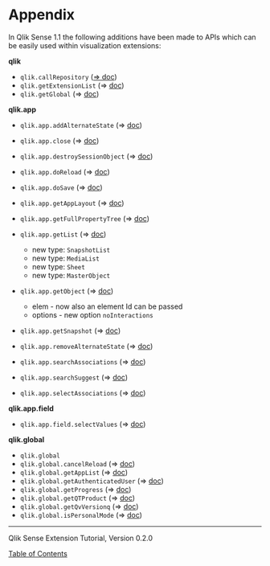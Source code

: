 # Appendix



In Qlik Sense 1.1 the following additions have been made to APIs which can be easily used within visualization extensions:

**qlik**
* `qlik.callRepository` ([&#8658; doc](http://help.qlik.com/sense/en-us/developer/#../Subsystems/Workbench/Content/BuildingWebsites/API/Methods/callRepository-method.htm%3FTocPath%3DQlik%2520Sense%2520Workbench%7CAPI%2520reference%7CQlik%2520Sense%2520Mashups%2520API%2520reference%7Cqlik%7C_____1))    
* `qlik.getExtensionList` (&#8658; [doc](http://help.qlik.com/sense/en-us/developer/#../Subsystems/Workbench/Content/BuildingWebsites/API/Methods/getExtensionList-method.htm%3FTocPath%3DQlik%2520Sense%2520Workbench%7CAPI%2520reference%7CQlik%2520Sense%2520Mashups%2520API%2520reference%7Cqlik%7C_____4))    
* `qlik.getGlobal` (&#8658; [doc](http://help.qlik.com/sense/en-us/developer/#../Subsystems/Workbench/Content/BuildingWebsites/API/Methods/getGlobal-method.htm%3FTocPath%3DQlik%2520Sense%2520Workbench%7CAPI%2520reference%7CQlik%2520Sense%2520Mashups%2520API%2520reference%7Cqlik%7C_____5))  

**qlik.app**  
* `qlik.app.addAlternateState` (&#8658; [doc](http://help.qlik.com/sense/en-us/developer/#../Subsystems/Workbench/Content/BuildingWebsites/API/Methods/addAlternateState-method.htm%3FTocPath%3DQlik%2520Sense%2520Workbench%7CAPI%2520reference%7CQlik%2520Sense%2520Mashups%2520API%2520reference%7Cqlik.app%7C_____1))  
* `qlik.app.close` (&#8658; [doc](http://help.qlik.com/sense/en-us/developer/#../Subsystems/Workbench/Content/BuildingWebsites/API/Methods/close-method.htm%3FTocPath%3DQlik%2520Sense%2520Workbench%7CAPI%2520reference%7CQlik%2520Sense%2520Mashups%2520API%2520reference%7Cqlik.app%7C_____4))  
* `qlik.app.destroySessionObject` (&#8658; [doc](http://help.qlik.com/sense/en-us/developer/#../Subsystems/Workbench/Content/BuildingWebsites/API/Methods/destroySessionObject-method.htm%3FTocPath%3DQlik%2520Sense%2520Workbench%7CAPI%2520reference%7CQlik%2520Sense%2520Mashups%2520API%2520reference%7Cqlik.app%7C_____8))  
* `qlik.app.doReload` (&#8658; [doc](http://help.qlik.com/sense/en-us/developer/#../Subsystems/Workbench/Content/BuildingWebsites/API/Methods/doReload-method.htm%3FTocPath%3DQlik%2520Sense%2520Workbench%7CAPI%2520reference%7CQlik%2520Sense%2520Mashups%2520API%2520reference%7Cqlik.app%7C_____9))  
* `qlik.app.doSave` (&#8658; [doc](http://help.qlik.com/sense/en-us/developer/#../Subsystems/Workbench/Content/BuildingWebsites/API/Methods/doSave-method.htm%3FTocPath%3DQlik%2520Sense%2520Workbench%7CAPI%2520reference%7CQlik%2520Sense%2520Mashups%2520API%2520reference%7Cqlik.app%7C_____10))  
* `qlik.app.getAppLayout` (&#8658; [doc](http://help.qlik.com/sense/en-us/developer/#../Subsystems/Workbench/Content/BuildingWebsites/API/Methods/getAppLayout-method.htm%3FTocPath%3DQlik%2520Sense%2520Workbench%7CAPI%2520reference%7CQlik%2520Sense%2520Mashups%2520API%2520reference%7Cqlik.app%7C_____13))  
* `qlik.app.getFullPropertyTree` (&#8658; [doc](http://help.qlik.com/sense/en-us/developer/#../Subsystems/Workbench/Content/BuildingWebsites/API/Methods/getFullPropertyTree-method.htm%3FTocPath%3DQlik%2520Sense%2520Workbench%7CAPI%2520reference%7CQlik%2520Sense%2520Mashups%2520API%2520reference%7Cqlik.app%7C_____15))  
* `qlik.app.getList` (&#8658; [doc](http://help.qlik.com/sense/en-us/developer/#../Subsystems/Workbench/Content/BuildingWebsites/API/Methods/getList-method.htm%3FTocPath%3DQlik%2520Sense%2520Workbench%7CAPI%2520reference%7CQlik%2520Sense%2520Mashups%2520API%2520reference%7Cqlik.app%7C_____16))  
  * new type: `SnapshotList`
  * new type: `MediaList`
  * new type: `Sheet`
  * new type: `MasterObject`

* `qlik.app.getObject` (&#8658; [doc](http://help.qlik.com/sense/en-us/developer/#../Subsystems/Workbench/Content/BuildingWebsites/API/Methods/getObject-method.htm%3FTocPath%3DQlik%2520Sense%2520Workbench%7CAPI%2520reference%7CQlik%2520Sense%2520Mashups%2520API%2520reference%7Cqlik.app%7C_____17))  
  * elem - now also an element Id can be passed
  * options - new option `noInteractions`
* `qlik.app.getSnapshot` (&#8658; [doc](http://help.qlik.com/sense/en-us/developer/#../Subsystems/Workbench/Content/BuildingWebsites/API/Methods/getSnapshot.htm%3FTocPath%3DQlik%2520Sense%2520Workbench%7CAPI%2520reference%7CQlik%2520Sense%2520Mashups%2520API%2520reference%7Cqlik.app%7C_____19))  
* `qlik.app.removeAlternateState` (&#8658; [doc](http://help.qlik.com/sense/en-us/developer/#../Subsystems/Workbench/Content/BuildingWebsites/API/Methods/removeAlternateState-method.htm%3FTocPath%3DQlik%2520Sense%2520Workbench%7CAPI%2520reference%7CQlik%2520Sense%2520Mashups%2520API%2520reference%7Cqlik.app%7C_____21))  
* `qlik.app.searchAssociations` (&#8658; [doc](http://help.qlik.com/sense/en-us/developer/#../Subsystems/Workbench/Content/BuildingWebsites/API/Methods/searchAssociations-method.htm%3FTocPath%3DQlik%2520Sense%2520Workbench%7CAPI%2520reference%7CQlik%2520Sense%2520Mashups%2520API%2520reference%7Cqlik.app%7C_____22))  
* `qlik.app.searchSuggest` (&#8658; [doc](http://help.qlik.com/sense/en-us/developer/#../Subsystems/Workbench/Content/BuildingWebsites/API/Methods/searchSuggest-method.htm%3FTocPath%3DQlik%2520Sense%2520Workbench%7CAPI%2520reference%7CQlik%2520Sense%2520Mashups%2520API%2520reference%7Cqlik.app%7C_____23))  
* `qlik.app.selectAssociations` (&#8658; [doc](http://help.qlik.com/sense/en-us/developer/#../Subsystems/Workbench/Content/BuildingWebsites/API/Methods/selectAssociations-method.htm%3FTocPath%3DQlik%2520Sense%2520Workbench%7CAPI%2520reference%7CQlik%2520Sense%2520Mashups%2520API%2520reference%7Cqlik.app%7C_____24))  

**qlik.app.field**
* `qlik.app.field.selectValues` (&#8658; [doc](http://help.qlik.com/sense/en-us/developer/#../Subsystems/Workbench/Content/BuildingWebsites/API/Methods/selectValues-method.htm%3FTocPath%3DQlik%2520Sense%2520Workbench%7CAPI%2520reference%7CQlik%2520Sense%2520Mashups%2520API%2520reference%7Cqlik.app.field%7C_____10))  

**qlik.global**  
* `qlik.global`
* `qlik.global.cancelReload` (&#8658; [doc](http://help.qlik.com/sense/en-us/developer/#../Subsystems/Workbench/Content/BuildingWebsites/API/Methods/cancelReload-method.htm%3FTocPath%3DQlik%2520Sense%2520Workbench%7CAPI%2520reference%7CQlik%2520Sense%2520Mashups%2520API%2520reference%7Cqlik.global%7C_____1))  
* `qlik.global.getAppList` (&#8658; [doc](http://help.qlik.com/sense/en-us/developer/#../Subsystems/Workbench/Content/BuildingWebsites/API/Methods/getAppList-global-method.htm%3FTocPath%3DQlik%2520Sense%2520Workbench%7CAPI%2520reference%7CQlik%2520Sense%2520Mashups%2520API%2520reference%7Cqlik.global%7C_____2))  
* `qlik.global.getAuthenticatedUser` (&#8658; [doc](http://help.qlik.com/sense/en-us/developer/#../Subsystems/Workbench/Content/BuildingWebsites/API/Methods/getAuthenticatedUser-method.htm%3FTocPath%3DQlik%2520Sense%2520Workbench%7CAPI%2520reference%7CQlik%2520Sense%2520Mashups%2520API%2520reference%7Cqlik.global%7C_____3))  
* `qlik.global.getProgress` (&#8658; [doc](http://help.qlik.com/sense/en-us/developer/#../Subsystems/Workbench/Content/BuildingWebsites/API/Methods/getProgress-method.htm%3FTocPath%3DQlik%2520Sense%2520Workbench%7CAPI%2520reference%7CQlik%2520Sense%2520Mashups%2520API%2520reference%7Cqlik.global%7C_____4))  
* `qlik.global.getQTProduct` (&#8658; [doc](http://help.qlik.com/sense/en-us/developer/#../Subsystems/Workbench/Content/BuildingWebsites/API/Methods/getQTProduct-method.htm%3FTocPath%3DQlik%2520Sense%2520Workbench%7CAPI%2520reference%7CQlik%2520Sense%2520Mashups%2520API%2520reference%7Cqlik.global%7C_____5))  
* `qlik.global.getQvVersionq` (&#8658; [doc](http://help.qlik.com/sense/en-us/developer/#../Subsystems/Workbench/Content/BuildingWebsites/API/Methods/getQvVersion-method.htm%3FTocPath%3DQlik%2520Sense%2520Workbench%7CAPI%2520reference%7CQlik%2520Sense%2520Mashups%2520API%2520reference%7Cqlik.global%7C_____6))  
* `qlik.global.isPersonalMode` (&#8658; [doc](http://help.qlik.com/sense/en-us/developer/#../Subsystems/Workbench/Content/BuildingWebsites/API/Methods/isPersonalMode-method.htm%3FTocPath%3DQlik%2520Sense%2520Workbench%7CAPI%2520reference%7CQlik%2520Sense%2520Mashups%2520API%2520reference%7Cqlik.global%7C_____7))  


---
Qlik Sense Extension Tutorial, Version 0.2.0

[Table of Contents](00-TOC.md)